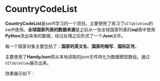 # CountryCodeList
**CountryCodeList**是swift学习的一个项目。主要使用了练习了`UITableView`的swift使用。**全球国家列表的数据来源**是之前从一张全球国家列表的**sql**表中使用**Python**洗出来来的数据，经过处理之后形式了一个**Json**文件。

每一个国家对象主要包括了：**国家的英文名**、**国家的缩写**、**国际区号**。

主要使用了**HandyJson**把从本地读取的json文件转化为数据模型数组。通过`UITableView`展示出来。

效果展示如下：
